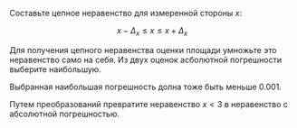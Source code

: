 Составьте цепное неравенство для измеренной стороны $x$:

$$ x - \Delta_x \leq x \leq x + \Delta_x $$

Для получения цепного неравенства оценки площади умножьте это неравенство само на себя. Из двух оценок асболютной погрешности выберите наибольшую.

Выбранная наибольшая погрешность долна тоже быть меньше $0.001$.

Путем преобразований превратите неравенство $x < 3$ в неравенство с абсолютной погрешностью.